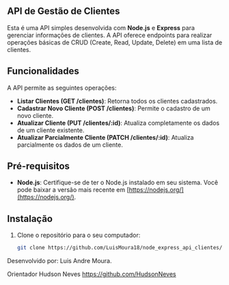 ## API de Gestão de Clientes

Esta é uma API simples desenvolvida com **Node.js** e **Express** para gerenciar informações de clientes. A API oferece endpoints para realizar operações básicas de CRUD (Create, Read, Update, Delete) em uma lista de clientes.

## Funcionalidades

A API permite as seguintes operações:

- **Listar Clientes (GET /clientes)**: Retorna todos os clientes cadastrados.
- **Cadastrar Novo Cliente (POST /clientes)**: Permite o cadastro de um novo cliente.
- **Atualizar Cliente (PUT /clientes/:id)**: Atualiza completamente os dados de um cliente existente.
- **Atualizar Parcialmente Cliente (PATCH /clientes/:id)**: Atualiza parcialmente os dados de um cliente.

## Pré-requisitos

- **Node.js**: Certifique-se de ter o Node.js instalado em seu sistema. Você pode baixar a versão mais recente em [https://nodejs.org/](https://nodejs.org/).

## Instalação

1. Clone o repositório para o seu computador:

   ```bash
   git clone https://github.com/LuisMoura18/node_express_api_clientes/blob/main/server.js

Desenvolvido por: Luis Andre Moura.

Orientador Hudson Neves
https://github.com/HudsonNeves
